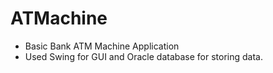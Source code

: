 # ATMachine
* Basic Bank ATM Machine Application 
* Used Swing for GUI and Oracle database for storing data.

